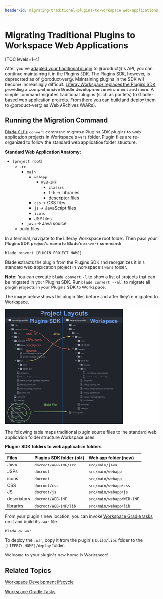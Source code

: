 ```yaml
---
header-id: migrating-traditional-plugins-to-workspace-web-applications
---
```


# Migrating Traditional Plugins to Workspace Web Applications

[TOC levels=1-4]

After you've
[adapted your traditional plugin](/docs/7-0/tutorials/-/knowledge_base/t/liferay-upgrade-planner)
to @product@'s API, you can continue maintaining it in the Plugins SDK. The
Plugins SDK, however, is deprecated as of @product-ver@. Maintaining plugins in
the SDK will become increasingly difficult.
[Liferay Workspace replaces the Plugins SDK](/docs/7-0/tutorials/-/knowledge_base/t/improved-developer-tooling-liferay-workspace-maven-plugins-and-more#from-the-plugins-sdk-to-liferay-workspace), 
providing a comprehensive Gradle development environment and more. A simple
command migrates traditional plugins (such as portlets) to Gradle-based web
application projects. From there you can build and deploy them to @product-ver@
as Web ARchives (WARs). 

## Running the Migration Command

[Blade CLI's](/docs/7-0/tutorials/-/knowledge_base/t/blade-cli) `convert`
command migrates Plugins SDK plugins to web application projects in Workspace's
`wars` folder. Plugin files are re-organized to follow the standard web
application folder structure. 

**Standard Web Application Anatomy:**

- `[project root]`
    - `src`
        - `main`
            - `webapp`
                - `WEB-INF`
                    - `classes`
                    - `lib` &rarr; Libraries
                    - descriptor files
            - `css` &rarr; CSS files
            - `js` &rarr; JavaScript files
            - `icons`
            - JSP files
        - `java` &rarr; Java source
    - build files

In a terminal, navigate to the Liferay Workspace root folder. Then pass your
Plugins SDK project's name to Blade's `convert` command:

    blade convert [PLUGIN_PROJECT_NAME]

Blade extracts the plugin from the Plugins SDK and reorganizes it in a standard
web application project in Workspace's `wars` folder. 

**Note:** You can execute `blade convert -l` to show a list of projects that can
be migrated in your Plugins SDK. Run `blade convert --all` to migrate all plugin
projects in your Plugins SDK to Workspace.

The image below shows the plugin files before and after they're migrated to
Workspace. 

![Figure 1: The `convert` command migrates a Plugins SDK project to a Workspace web application project. It moves Java source files to `src/main/java` and all other files/folders to `src/main/webapp`.](../../../images/migrate-war-compare-folder-structure.png)

The following table maps traditional plugin source files to the standard web
application folder structure Workspace uses. 

**Plugins SDK folders to web application folders:**

  Files       | Plugins SDK folder (old) | Web app folder (new)      
:------------ | :----------------------- | :------------------------ 
  Java        | `docroot/WEB-INF/src`    | `src/main/java`           
  JSPs        | `docroot`                | `src/main/webapp`         
  icons       | `docroot`                | `src/main/webapp`        
  CSS         | `docroot/css`            | `src/main/webapp/css`    
  JS          | `docroot/js`             | `src/main/webapp/js`     
  descriptors | `docroot/WEB-INF`        | `src/main/webapp/WEB-INF`
  libraries   | `docroot/WEB-INF/lib`    | `src/main/webapp/lib`    

From your plugin's new location, you can invoke 
[Workspace Gradle tasks](/docs/7-0/tutorials/-/knowledge_base/t/improved-developer-tooling-liferay-workspace-maven-plugins-and-more#plugins-sdk-to-workspace-task-map)
on it and build its `.war` file.

    blade gw war 

To deploy the `.war`, copy it from the plugin's `build/libs` folder to the
`[LIFERAY_HOME]/deploy` folder. 

Welcome to your plugin's new home in Workspace! 

## Related Topics

[Workspace Development lifecycle](/docs/7-0/tutorials/-/knowledge_base/t/development-lifecycle-for-a-liferay-workspace#building-modules)

[Workspace Gradle Tasks](/docs/7-0/tutorials/-/knowledge_base/t/improved-developer-tooling-liferay-workspace-maven-plugins-and-more#plugins-sdk-to-workspace-task-map)
